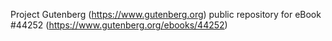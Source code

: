 Project Gutenberg (https://www.gutenberg.org) public repository for eBook #44252 (https://www.gutenberg.org/ebooks/44252)
